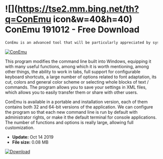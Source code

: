 # ![](https://tse2.mm.bing.net/th?q=ConEmu icon&w=40&h=40) ConEmu 191012 - Free Download

```sh
ConEmu is an advanced tool that will be particularly appreciated by system administrators and so-called power users, which are definitely advanced users who often need to perform various operations via the command console.
```
[![ConEmu](https://gallery.dpcdn.pl/imgc/Tools/59478/g_-_420x350_1.5_-_x20150616192900_0.png)](https://softexe.net/win/system/control/conemu:hgch.html)

This program modifies the command line built into Windows, equipping it with many useful functions, among which it is worth mentioning, among other things, the ability to work in tabs, full support for configurable keyboard shortcuts, a large number of options related to font adaptation, its cut, colors and general color scheme or selecting whole blocks of text / commands. The program allows you to save your settings in XML files, which allows you to easily transfer them or share with other users.
 
 ConEmu is available in a portable and installation version, each of them contains both 32 and 64-bit versions of the application. We can configure the program so that each new command line is run by default with administrator rights, or make it the default terminal for console applications. The number of functions and options is really large, allowing full customization.


- **Update:** Oct 14 2019
- **File size:** 0.08 MB

[![Download](https://cdn.softexe.net/static/img/download.png)](https://softexe.net/win/system/control/conemu:hgch.html)

